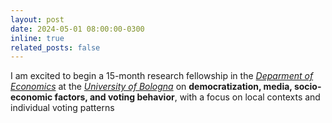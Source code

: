 ```yaml
---
layout: post
date: 2024-05-01 08:00:00-0300
inline: true
related_posts: false
---
```


I am excited to begin a 15-month research fellowship in the <i>[Deparment of Economics](https://dse.unibo.it/en)</i> at the <i>[University of Bologna](https://www.unibo.it/en/homepage)</i> on <b>democratization, media, socio-economic factors, and voting behavior</b>, with a focus on local contexts and individual voting patterns
